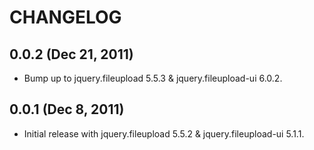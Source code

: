 CHANGELOG
=========

0.0.2 (Dec 21, 2011)
---------------------
* Bump up to jquery.fileupload 5.5.3 & jquery.fileupload-ui 6.0.2.

0.0.1 (Dec 8, 2011)
---------------------
* Initial release with jquery.fileupload 5.5.2 & jquery.fileupload-ui 5.1.1.